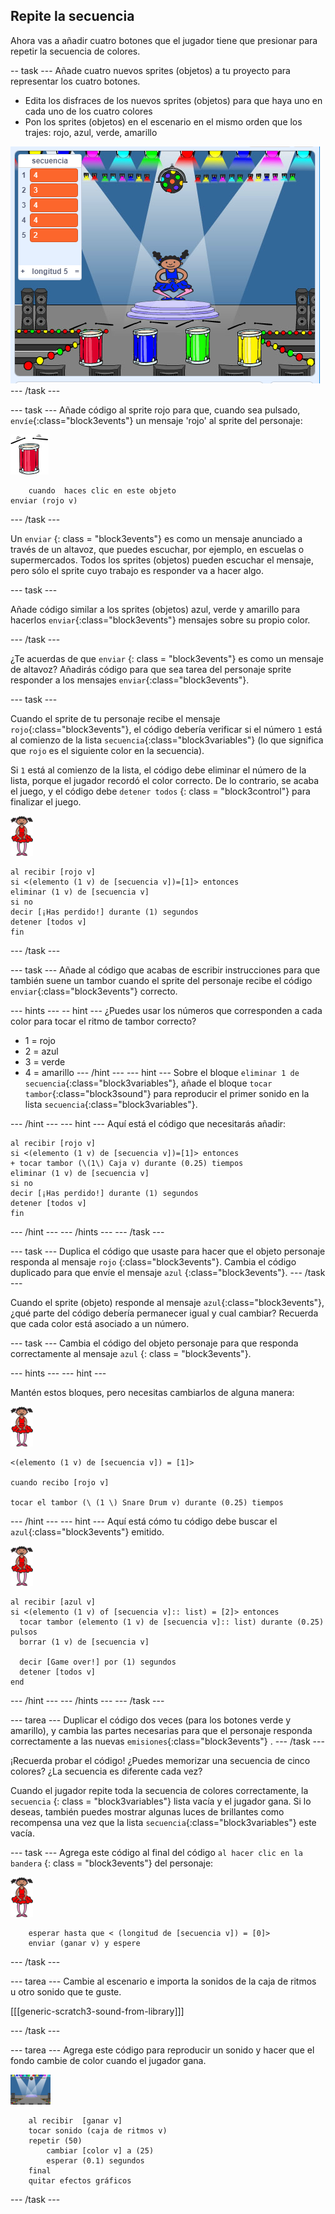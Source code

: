 ## Repite la secuencia

Ahora vas a añadir cuatro botones que el jugador tiene que presionar para repetir la secuencia de colores.

-- task \--- Añade cuatro nuevos sprites (objetos) a tu proyecto para representar los cuatro botones.

+ Edita los disfraces de los nuevos sprites (objetos) para que haya uno en cada uno de los cuatro colores
+ Pon los sprites (objetos) en el escenario en el mismo orden que los trajes: rojo, azul, verde, amarillo

![screenshot](images/colour-drums.png) \--- /task \---

\--- task \--- Añade código al sprite rojo para que, cuando sea pulsado, `envíe`{:class="block3events"} un mensaje 'rojo' al sprite del personaje:

![red-drum](images/red_drum.png)

```blocks3
    cuando  haces clic en este objeto
enviar (rojo v)
```

\--- /task \---

Un `enviar` {: class = "block3events"} es como un mensaje anunciado a través de un altavoz, que puedes escuchar, por ejemplo, en escuelas o supermercados. Todos los sprites (objetos) pueden escuchar el mensaje, pero sólo el sprite cuyo trabajo es responder va a hacer algo.

\--- task \---

Añade código similar a los sprites (objetos) azul, verde y amarillo para hacerlos `enviar`{:class="block3events"} mensajes sobre su propio color.

\--- /task \---

¿Te acuerdas de que `enviar` {: class = "block3events"} es como un mensaje de altavoz? Añadirás código para que sea tarea del personaje sprite responder a los mensajes `enviar`{:class="block3events"}.

\--- task \---

Cuando el sprite de tu personaje recibe el mensaje `rojo`{:class="block3events"}, el código debería verificar si el número `1` está al comienzo de la lista `secuencia`{:class="block3variables"} (lo que significa que `rojo` es el siguiente color en la secuencia).

Si `1` está al comienzo de la lista, el código debe eliminar el número de la lista, porque el jugador recordó el color correcto. De lo contrario, se acaba el juego, y el código debe `detener todos` {: class = "block3control"} para finalizar el juego.

![ballerina](images/ballerina.png)

```blocks3
al recibir [rojo v]
si <(elemento (1 v) de [secuencia v])=[1]> entonces
eliminar (1 v) de [secuencia v]
si no
decir [¡Has perdido!] durante (1) segundos
detener [todos v]
fin
```

\--- /task \---

\--- task \--- Añade al código que acabas de escribir instrucciones para que también suene un tambor cuando el sprite del personaje recibe el código `enviar`{:class="block3events"} correcto.

\--- hints \--- -- hint \--- ¿Puedes usar los números que corresponden a cada color para tocar el ritmo de tambor correcto?

+ 1 = rojo
+ 2 = azul
+ 3 = verde
+ 4 = amarillo \--- /hint \--- \--- hint \--- Sobre el bloque `eliminar 1 de secuencia`{:class="block3variables"}, añade el bloque `tocar tambor`{:class="block3sound"} para reproducir el primer sonido en la lista `secuencia`{:class="block3variables"}.

\--- /hint \--- \--- hint \--- Aquí está el código que necesitarás añadir:

```blocks3
al recibir [rojo v]
si <(elemento (1 v) de [secuencia v])=[1]> entonces
+ tocar tambor (\(1\) Caja v) durante (0.25) tiempos
eliminar (1 v) de [secuencia v]
si no
decir [¡Has perdido!] durante (1) segundos
detener [todos v]
fin

```

\--- /hint \--- \--- /hints \--- \--- /task \---

\--- task \--- Duplica el código que usaste para hacer que el objeto personaje responda al mensaje `rojo` {:class="block3events"}. Cambia el código duplicado para que envíe el mensaje `azul` {:class="block3events"}. \--- /task \---

Cuando el sprite (objeto) responde al mensaje `azul`{:class="block3events"}, ¿qué parte del código debería permanecer igual y cual cambiar? Recuerda que cada color está asociado a un número.

\--- task \--- Cambia el código del objeto personaje para que responda correctamente al mensaje ` azul ` {: class = "block3events"}.

\--- hints \--- \--- hint \---

Mantén estos bloques, pero necesitas cambiarlos de alguna manera:

![ballerina](images/ballerina.png)

```blocks3
<(elemento (1 v) de [secuencia v]) = [1]>

cuando recibo [rojo v]

tocar el tambor (\ (1 \) Snare Drum v) durante (0.25) tiempos
```

\--- /hint \--- \--- hint \--- Aquí está cómo tu código debe buscar el `azul`{:class="block3events"} emitido.

![ballerina](images/ballerina.png)

```blocks3
al recibir [azul v]
si <(elemento (1 v) of [secuencia v]:: list) = [2]> entonces 
  tocar tambor (elemento (1 v) de [secuencia v]:: list) durante (0.25) pulsos
  borrar (1 v) de [secuencia v]

  decir [Game over!] por (1) segundos
  detener [todos v]
end
```

\--- /hint \--- \--- /hints \--- \--- /task \---

\--- tarea \--- Duplicar el código dos veces (para los botones verde y amarillo), y cambia las partes necesarias para que el personaje responda correctamente a las nuevas `emisiones`{:class="block3events"} . \--- /task \---

¡Recuerda probar el código! ¿Puedes memorizar una secuencia de cinco colores? ¿La secuencia es diferente cada vez?

Cuando el jugador repite toda la secuencia de colores correctamente, la ` secuencia ` {: class = "block3variables"} lista vacía y el jugador gana. Si lo deseas, también puedes mostrar algunas luces de brillantes como recompensa una vez que la lista `secuencia`{:class="block3variables"} este vacía.

\--- task \--- Agrega este código al final del código ` al hacer clic en la bandera ` {: class = "block3events"} del personaje:

![ballerina](images/ballerina.png)

```blocks3
    esperar hasta que < (longitud de [secuencia v]) = [0]>
    enviar (ganar v) y espere
```

\--- /task \---

\--- tarea \--- Cambie al escenario e importa la sonidos de la caja de ritmos ` ` u otro sonido que te guste.

[[[generic-scratch3-sound-from-library]]]

\--- /task \---

\--- tarea \--- Agrega este código para reproducir un sonido y hacer que el fondo cambie de color cuando el jugador gana.

![ballerina](images/stage.png)

```blocks3
    al recibir  [ganar v]
    tocar sonido (caja de ritmos v)
    repetir (50)
        cambiar [color v] a (25)
        esperar (0.1) segundos
    final
    quitar efectos gráficos
```

\--- /task \---